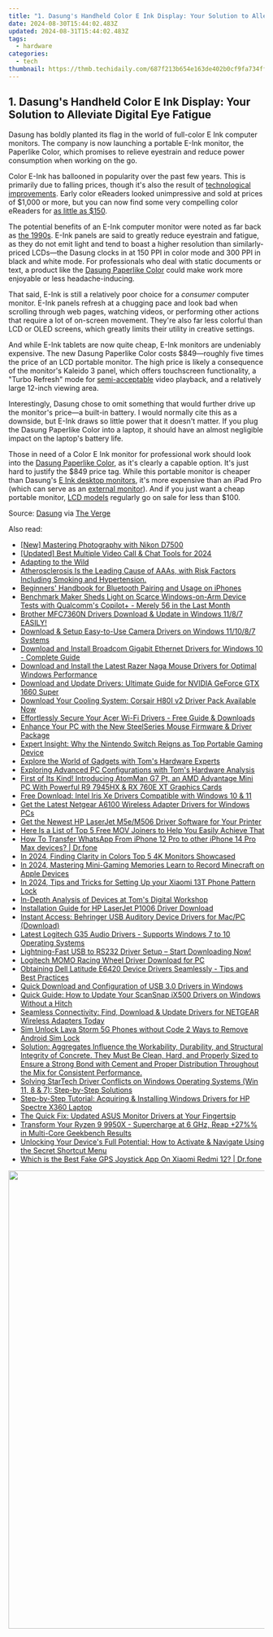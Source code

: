 ```yaml
---
title: "1. Dasung's Handheld Color E Ink Display: Your Solution to Alleviate Digital Eye Fatigue"
date: 2024-08-30T15:44:02.483Z
updated: 2024-08-31T15:44:02.483Z
tags:
  - hardware
categories:
  - tech
thumbnail: https://thmb.techidaily.com/687f213b654e163de402b0cf9fa734fffc6a53510e8570c91f8abf2c08a2bd20.jpg
---
```


## 1. Dasung's Handheld Color E Ink Display: Your Solution to Alleviate Digital Eye Fatigue

Dasung has boldly planted its flag in the world of full-color E Ink computer monitors. The company is now launching a portable E-Ink monitor, the Paperlike Color, which promises to relieve eyestrain and reduce power consumption when working on the go.

 Color E-Ink has ballooned in popularity over the past few years. This is primarily due to falling prices, though it's also the result of [technological improvements](https://extra-resources.techidaily.com/breakthrough-visuals-hp-envy-27-monitors-4k-showcase/). Early color eReaders looked unimpressive and sold at prices of $1,000 or more, but you can now find some very compelling color eReaders for [as little as $150](https://screen-activity-recording.techidaily.com/mycam-review-a-step-toward-future-proofing-your-videos/).

 The potential benefits of an E-Ink computer monitor were noted as far back as [the 1990s](https://medium.com/@supernote/the-history-of-electronic-paper-cdafa0d6cc38). E-Ink panels are said to greatly reduce eyestrain and fatigue, as they do not emit light and tend to boast a higher resolution than similarly-priced LCDs—the Dasung clocks in at 150 PPI in color mode and 300 PPI in black and white mode. For professionals who deal with static documents or text, a product like the [Dasung Paperlike Color](https://shop.dasung.com/products/the-worlds-first-portable-color-e-ink-monitor-paperlike-color-12-inch) could make work more enjoyable or less headache-inducing.

 That said, E-Ink is still a relatively poor choice for a _consumer_ computer monitor. E-Ink panels refresh at a chugging pace and look bad when scrolling through web pages, watching videos, or performing other actions that require a lot of on-screen movement. They're also far less colorful than LCD or OLED screens, which greatly limits their utility in creative settings.

 And while E-Ink tablets are now quite cheap, E-Ink monitors are undeniably expensive. The new Dasung Paperlike Color costs $849—roughly five times the price of an LCD portable monitor. The high price is likely a consequence of the monitor's Kaleido 3 panel, which offers touchscreen functionality, a "Turbo Refresh" mode for [semi-acceptable](https://youtu.be/2lEpaMEJUJ4?si=q6ftPusmPeP7B4kZ&t=312) video playback, and a relatively large 12-inch viewing area.

 Interestingly, Dasung chose to omit something that would further drive up the monitor's price—a built-in battery. I would normally cite this as a downside, but E-Ink draws so little power that it doesn't matter. If you plug the Dasung Paperlike Color into a laptop, it should have an almost negligible impact on the laptop's battery life.

 Those in need of a Color E Ink monitor for professional work should look into the [Dasung Paperlike Color](https://shop.dasung.com/products/the-worlds-first-portable-color-e-ink-monitor-paperlike-color-12-inch), as it's clearly a capable option. It's just hard to justify the $849 price tag. While this portable monitor is cheaper than Dasung's [E Ink desktop monitors](https://shop.dasung.com/products/dasung-paperlike-color-world-first-color-e-ink-monitor), it's more expensive than an iPad Pro (which can serve as an [external monitor](https://android-location-track.techidaily.com/best-anti-tracker-software-for-lenovo-thinkphone-drfone-by-drfone-virtual-android/)). And if you just want a cheap portable monitor, [LCD models](https://www.amazon.com/ViewSonic-VA1655-Portable-Ergonomics-Protective/dp/B09237LL5Q/?tag=hotoge-20&ascsubtag=UUhtgUeUpU2004527&asc%5Frefurl=https%3A%2F%2Fwww.howtogeek.com%2Fdasung-portable-e-ink-monitor-launch%2F&asc%5Fcampaign=Short-Term) regularly go on sale for less than $100.

 Source: [Dasung](https://shop.dasung.com/products/the-worlds-first-portable-color-e-ink-monitor-paperlike-color-12-inch) via [The Verge](https://www.theverge.com/2024/7/30/24209452/dasung-e-ink-monitor-display-portable)

<ins class="adsbygoogle"
     style="display:block"
     data-ad-format="autorelaxed"
     data-ad-client="ca-pub-7571918770474297"
     data-ad-slot="1223367746"></ins>



<ins class="adsbygoogle"
     style="display:block"
     data-ad-client="ca-pub-7571918770474297"
     data-ad-slot="8358498916"
     data-ad-format="auto"
     data-full-width-responsive="true"></ins>

<span class="atpl-alsoreadstyle">Also read:</span>
<div><ul>
<li><a href="https://extra-support.techidaily.com/new-mastering-photography-with-nikon-d7500/"><u>[New] Mastering Photography with Nikon D7500</u></a></li>
<li><a href="https://desktop-recording.techidaily.com/updated-best-multiple-video-call-and-chat-tools-for-2024/"><u>[Updated] Best Multiple Video Call & Chat Tools for 2024</u></a></li>
<li><a href="https://hardware-help.techidaily.com/adapting-to-the-wild/"><u>Adapting to the Wild</u></a></li>
<li><a href="https://hardware-help.techidaily.com/atherosclerosis-is-the-leading-cause-of-aaas-with-risk-factors-including-smoking-and-hypertension/"><u>Atherosclerosis Is the Leading Cause of AAAs, with Risk Factors Including Smoking and Hypertension.</u></a></li>
<li><a href="https://fox-that.techidaily.com/beginners-handbook-for-bluetooth-pairing-and-usage-on-iphones/"><u>Beginners' Handbook for Bluetooth Pairing and Usage on iPhones</u></a></li>
<li><a href="https://hardware-help.techidaily.com/benchmark-maker-sheds-light-on-scarce-windows-on-arm-device-tests-with-qualcomms-copilotplus-merely-56-in-the-last-month/"><u>Benchmark Maker Sheds Light on Scarce Windows-on-Arm Device Tests with Qualcomm's Copilot+ - Merely 56 in the Last Month</u></a></li>
<li><a href="https://hardware-help.techidaily.com/brother-mfc7360n-drivers-download-and-update-in-windows-1187-easily/"><u>Brother MFC7360N Drivers Download & Update in Windows 11/8/7 EASILY!</u></a></li>
<li><a href="https://hardware-help.techidaily.com/download-and-setup-easy-to-use-camera-drivers-on-windows-111087-systems/"><u>Download & Setup Easy-to-Use Camera Drivers on Windows 11/10/8/7 Systems</u></a></li>
<li><a href="https://hardware-help.techidaily.com/download-and-install-broadcom-gigabit-ethernet-drivers-for-windows-10-complete-guide/"><u>Download and Install Broadcom Gigabit Ethernet Drivers for Windows 10 - Complete Guide</u></a></li>
<li><a href="https://hardware-help.techidaily.com/download-and-install-the-latest-razer-naga-mouse-drivers-for-optimal-windows-performance/"><u>Download and Install the Latest Razer Naga Mouse Drivers for Optimal Windows Performance</u></a></li>
<li><a href="https://hardware-help.techidaily.com/download-and-update-drivers-ultimate-guide-for-nvidia-geforce-gtx-1660-super/"><u>Download and Update Drivers: Ultimate Guide for NVIDIA GeForce GTX 1660 Super</u></a></li>
<li><a href="https://hardware-help.techidaily.com/download-your-cooling-system-corsair-h80i-v2-driver-pack-available-now/"><u>Download Your Cooling System: Corsair H80I v2 Driver Pack Available Now</u></a></li>
<li><a href="https://hardware-help.techidaily.com/effortlessly-secure-your-acer-wi-fi-drivers-free-guide-and-downloads/"><u>Effortlessly Secure Your Acer Wi-Fi Drivers - Free Guide & Downloads</u></a></li>
<li><a href="https://hardware-help.techidaily.com/enhance-your-pc-with-the-new-steelseries-mouse-firmware-and-driver-package/"><u>Enhance Your PC with the New SteelSeries Mouse Firmware & Driver Package</u></a></li>
<li><a href="https://youtube-lab.techidaily.com/expert-insight-why-the-nintendo-switch-reigns-as-top-portable-gaming-device/"><u>Expert Insight: Why the Nintendo Switch Reigns as Top Portable Gaming Device</u></a></li>
<li><a href="https://hardware-help.techidaily.com/explore-the-world-of-gadgets-with-toms-hardware-experts/"><u>Explore the World of Gadgets with Tom's Hardware Experts</u></a></li>
<li><a href="https://hardware-help.techidaily.com/exploring-advanced-pc-configurations-with-toms-hardware-analysis/"><u>Exploring Advanced PC Configurations with Tom's Hardware Analysis</u></a></li>
<li><a href="https://hardware-help.techidaily.com/first-of-its-kind-introducing-atomman-g7-pt-an-amd-advantage-mini-pc-with-powerful-r9-7945hx-and-rx-760e-xt-graphics-cards/"><u>First of Its Kind! Introducing AtomMan G7 Pt, an AMD Advantage Mini PC With Powerful R9 7945HX & RX 760E XT Graphics Cards</u></a></li>
<li><a href="https://hardware-help.techidaily.com/free-download-intel-iris-xe-drivers-compatible-with-windows-10-and-11/"><u>Free Download: Intel Iris Xe Drivers Compatible with Windows 10 & 11</u></a></li>
<li><a href="https://hardware-help.techidaily.com/get-the-latest-netgear-a6100-wireless-adapter-drivers-for-windows-pcs/"><u>Get the Latest Netgear A6100 Wireless Adapter Drivers for Windows PCs</u></a></li>
<li><a href="https://hardware-help.techidaily.com/get-the-newest-hp-laserjet-m5em506-driver-software-for-your-printer/"><u>Get the Newest HP LaserJet M5e/M506 Driver Software for Your Printer</u></a></li>
<li><a href="https://ai-vdieo-software.techidaily.com/here-is-a-list-of-top-5-free-mov-joiners-to-help-you-easily-achieve-that/"><u>Here Is a List of Top 5 Free MOV Joiners to Help You Easily Achieve That</u></a></li>
<li><a href="https://review-topics.techidaily.com/how-to-transfer-whatsapp-from-iphone-12-pro-to-other-iphone-14-pro-max-devices-drfone-by-drfone-transfer-whatsapp-from-ios-transfer-whatsapp-from-ios/"><u>How To Transfer WhatsApp From iPhone 12 Pro to other iPhone 14 Pro Max devices? | Dr.fone</u></a></li>
<li><a href="https://some-techniques.techidaily.com/in-2024-finding-clarity-in-colors-top-5-4k-monitors-showcased/"><u>In 2024, Finding Clarity in Colors  Top 5 4K Monitors Showcased</u></a></li>
<li><a href="https://remote-screen-capture.techidaily.com/in-2024-mastering-mini-gaming-memories-learn-to-record-minecraft-on-apple-devices/"><u>In 2024, Mastering Mini-Gaming Memories  Learn to Record Minecraft on Apple Devices</u></a></li>
<li><a href="https://unlock-android.techidaily.com/in-2024-tips-and-tricks-for-setting-up-your-xiaomi-13t-phone-pattern-lock-by-drfone-android/"><u>In 2024, Tips and Tricks for Setting Up your Xiaomi 13T Phone Pattern Lock</u></a></li>
<li><a href="https://hardware-help.techidaily.com/in-depth-analysis-of-devices-at-toms-digital-workshop/"><u>In-Depth Analysis of Devices at Tom's Digital Workshop</u></a></li>
<li><a href="https://hardware-help.techidaily.com/installation-guide-for-hp-laserjet-p1006-driver-download/"><u>Installation Guide for HP LaserJet P1006 Driver Download</u></a></li>
<li><a href="https://hardware-help.techidaily.com/instant-access-behringer-usb-auditory-device-drivers-for-macpc-download/"><u>Instant Access: Behringer USB Auditory Device Drivers for Mac/PC (Download)</u></a></li>
<li><a href="https://hardware-help.techidaily.com/latest-logitech-g35-audio-drivers-supports-windows-7-to-10-operating-systems/"><u>Latest Logitech G35 Audio Drivers - Supports Windows 7 to 10 Operating Systems</u></a></li>
<li><a href="https://hardware-help.techidaily.com/lightning-fast-usb-to-rs232-driver-setup-start-downloading-now/"><u>Lightning-Fast USB to RS232 Driver Setup – Start Downloading Now!</u></a></li>
<li><a href="https://hardware-help.techidaily.com/logitech-momo-racing-wheel-driver-download-for-pc/"><u>Logitech MOMO Racing Wheel Driver Download for PC</u></a></li>
<li><a href="https://hardware-help.techidaily.com/obtaining-dell-latitude-e6420-device-drivers-seamlessly-tips-and-best-practices/"><u>Obtaining Dell Latitude E6420 Device Drivers Seamlessly - Tips and Best Practices</u></a></li>
<li><a href="https://hardware-help.techidaily.com/quick-download-and-configuration-of-usb-30-drivers-in-windows/"><u>Quick Download and Configuration of USB 3.0 Drivers in Windows</u></a></li>
<li><a href="https://hardware-help.techidaily.com/quick-guide-how-to-update-your-scansnap-ix500-drivers-on-windows-without-a-hitch/"><u>Quick Guide: How to Update Your ScanSnap iX500 Drivers on Windows Without a Hitch</u></a></li>
<li><a href="https://hardware-help.techidaily.com/1722967855656-seamless-connectivity-find-download-and-update-drivers-for-netgear-wireless-adapters-today/"><u>Seamless Connectivity: Find, Download & Update Drivers for NETGEAR Wireless Adapters Today</u></a></li>
<li><a href="https://sim-unlock.techidaily.com/sim-unlock-lava-storm-5g-phones-without-code-2-ways-to-remove-android-sim-lock-by-drfone-android/"><u>Sim Unlock Lava Storm 5G Phones without Code 2 Ways to Remove Android Sim Lock</u></a></li>
<li><a href="https://hardware-help.techidaily.com/solution-aggregates-influence-the-workability-durability-and-structural-integrity-of-concrete-they-must-be-clean-hard-and-properly-sized-to-ensure-a-strong-254/"><u>Solution: Aggregates Influence the Workability, Durability, and Structural Integrity of Concrete. They Must Be Clean, Hard, and Properly Sized to Ensure a Strong Bond with Cement and Proper Distribution Throughout the Mix for Consistent Performance.</u></a></li>
<li><a href="https://hardware-help.techidaily.com/solving-startech-driver-conflicts-on-windows-operating-systems-win-11-8-and-7-step-by-step-solutions/"><u>Solving StarTech Driver Conflicts on Windows Operating Systems (Win 11, 8 & 7): Step-by-Step Solutions</u></a></li>
<li><a href="https://hardware-help.techidaily.com/step-by-step-tutorial-acquiring-and-installing-windows-drivers-for-hp-spectre-x360-laptop/"><u>Step-by-Step Tutorial: Acquiring & Installing Windows Drivers for HP Spectre X360 Laptop</u></a></li>
<li><a href="https://hardware-help.techidaily.com/the-quick-fix-updated-asus-monitor-drivers-at-your-fingertsip/"><u>The Quick Fix: Updated ASUS Monitor Drivers at Your Fingertsip</u></a></li>
<li><a href="https://hardware-help.techidaily.com/transform-your-ryzen-9-9950x-supercharge-at-6-ghz-reap-plus27-in-multi-core-geekbench-results/"><u>Transform Your Ryzen 9 9950X - Supercharge at 6 GHz, Reap +27%% in Multi-Core Geekbench Results</u></a></li>
<li><a href="https://tech-renaissance.techidaily.com/unlocking-your-devices-full-potential-how-to-activate-and-navigate-using-the-secret-shortcut-menu/"><u>Unlocking Your Device's Full Potential: How to Activate & Navigate Using the Secret Shortcut Menu</u></a></li>
<li><a href="https://fake-location.techidaily.com/which-is-the-best-fake-gps-joystick-app-on-xiaomi-redmi-12-drfone-by-drfone-virtual-android/"><u>Which is the Best Fake GPS Joystick App On Xiaomi Redmi 12? | Dr.fone</u></a></li>
</ul></div>

<!-- affiliate ads begin -->
<a href="https://tinyland.pxf.io/c/5597632/1793214/19135" target="_top" id="1793214"><img src="//a.impactradius-go.com/display-ad/19135-1793214" border="0" alt="" width="900" height="900"/></a><img height="0" width="0" src="https://imp.pxf.io/i/5597632/1793214/19135" style="position:absolute;visibility:hidden;" border="0" />
<!-- affiliate ads end -->